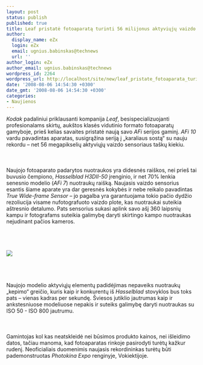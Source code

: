 ```yaml
---
layout: post
status: publish
published: true
title: Leaf pristatė fotoaparatą turinti 56 milijonus aktyviųjų vaizdo elementų
author:
  display_name: eZx
  login: eZx
  email: ugnius.babinskas@technews
  url: ''
author_login: eZx
author_email: ugnius.babinskas@technews
wordpress_id: 2264
wordpress_url: http://localhost/site/new/leaf_pristate_fotoaparata_turinti_56_milijonus_aktyviuju_vaizdo_elementu/
date: '2008-08-06 14:54:30 +0300'
date_gmt: '2008-08-06 14:54:30 +0300'
categories:
- Naujienos
---
```

<p><i>Kodak</i> padaliniui priklausanti kompanija <i>Leaf</i>, besispecializuojanti profesionalams skirtų, aukštos klasės vidutinio formato fotoaparatų gamyboje, prieš kelias savaites pristatė naują savo <i>AFi</i> serijos gaminį. <i>AFi 10</i> vardu pavadintas aparatas, susigrąžina seriją į „karaliaus sostą“ su nauju rekordu – net 56 megapikselių aktyviųjų vaizdo sensoriaus taškų kiekiu.<br />
<br><br />
<br>Naujojo fotoaparato padarytos nuotraukos yra didesnės raiškos, nei prieš tai buvusio čempiono,<i> Hasselblad H3DII-50</i> įrenginio, ir net 70% lenkia senesnio modelio (<i>AFi 7</i>) nuotraukų raišką. Naujasis vaizdo sensorius esantis šiame aparate yra dar geresnės kokybės ir nebe reikalo pavadintas <i>True Wide-frame Sensor</i> – jo pagalba yra garantuojama tokio pačio dydžio rezoliucija visame nufotografuoto vaizdo plote, kas nuotraukai suteikia aštresnio detalumo. Pats sensorius sukasi aplink savo ašį 360 laipsnių kampu ir fotografams suteikia galimybę daryti skirtingo kampo nuotraukas nejudinant pačios kameros.<br />
<br><br />
<br><br><img src=" http://www.technews.lt/upl/Failai/Leaf_AFi10.jpg"><br><br />
<br><br />
<br>Naujojo modelio aktyviųjų elementų padidėjimas nepaveiks nuotraukų „kepimo“ greičio, kuris kaip ir konkurentų iš <i> Hasselblad</i> stovyklos bus toks pats – vienas kadras per sekundę. Šviesos jutiklio jautrumas kaip ir ankstesniuose modeliuose nepakis ir suteiks galimybę daryti nuotraukas su ISO 50 - ISO 800 jautrumu.<br />
<br><br />
<br>Gamintojas kol kas neatskleidė nei būsimos produkto kainos, nei išleidimo datos, tačiau manoma, kad fotoaparatas rinkoje pasirodyti turėtų kažkur rudenį. Neoficialiais duomenimis naujasis rekordininkas turėtų būti pademonstruotas <i>Photokina Expo</i> renginyje, Vokiektijoje.<br />
<br><br />
<br><br />
<br></p>

